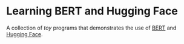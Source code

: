 # Learning BERT and Hugging Face
A collection of *toy* programs that demonstrates the use of [BERT](https://arxiv.org/abs/1810.04805) and [Hugging Face](https://huggingface.co).
